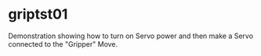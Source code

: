 griptst01
=========

Demonstration showing how to turn on Servo power and then make a Servo connected to the "Gripper" Move.  
